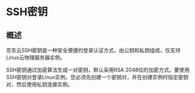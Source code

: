 # SSH密钥

## 概述

京东云SSH密钥是一种安全便捷的登录认证方式，由公钥和私钥组成，仅支持Linux云物理服务器实例。

SSH密钥通过加密算法生成一对密钥，默认采用RSA 2048位的加密方式。要使用SSH密钥对登录Linux实例，您必须先创建一个密钥对，并在创建实例时指定密钥对，然后使用私钥连接实例。
